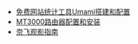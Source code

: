- [免费网站统计工具Umami搭建和配置](articles\博客\免费网站统计工具Umami搭建和配置.md)
- [MT3000路由器配置和安装](articles\博客\MT3000路由器配置和安装.md)
- [奈飞观影指南](articles\博客\奈飞观影指南.md)